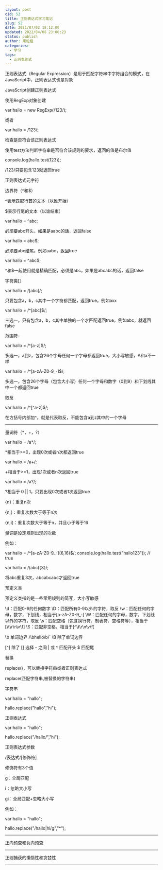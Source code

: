 ```yaml
---
layout: post
cid: 52
title: 正则表达式学习笔记
slug: 52
date: 2021/07/02 18:12:00
updated: 2022/04/08 23:00:23
status: publish
author: 果粒橙
categories: 
  - 学习
tags: 
  - 正则表达式
---
```



正则表达式（Regular Expression）是用于匹配字符串中字符组合的模式，在JavaScript中，正则表达式也是对象


JavaScript创建正则表达式

使用RegExp对象创建

var hallo = new RegExp(/123/);

或者

var hallo = /123/;



检查是否符合该正则表达式

使用test方法判断字符串是否符合该规则的要求，返回的值是布尔值

console.log(hallo.test(123));

/123/只要包含123就返回true



正则表达式元字符


边界符（^和$）

^表示匹配行首的文本（以谁开始）

$表示行尾的文本（以谁结束）


var hallo = ^abc;

必须要abc开头，如果是aabc的话，返回false


var hallo = abc$;

必须要abc结尾，例如aabc，返回true


var hallo = ^abc$;

^和$一起使用就是精确匹配，必须是abc，如果是abcabc的话，返回false


字符类[]

var hallo = /[abc]/;

只要包含a，b，c其中一个字符都匹配，返回true，例如axx

var hallo = /^[abc]$/;

三选一，只有包含a，b，c其中单独的一个才匹配返回true，例如abc，就返回false



范围符-

var hallo = /^[a-z]$/;

多选一，a到z，包含26个字母任何一个字母都返回true，大小写敏感，A和a不一样

var hallo = /^[a-zA-Z0-9_-]$/;

多选一，包含26个字母（包含大小写）任何一个字母和数字（0到9）和下划线其中一个都返回true


取反

var hallo = /^[\^a-z]$/;

在方括号内部加^，就是代表取反，不能包含a到z其中的一个字母





---




量词符（*，+，?）

var hallo = /a*/;

*相当于>=0，出现0次或者n次都返回true



var hallo = /a+/;

+相当于>=1，出现1次或者n次返回true


var hallo = /a?/;

?相当于 0 || 1，只要出现0次或者1次返回true




{n}：重复n次

{n,}：重复次数大于等于n次

{n,i}：重复次数大于等于n，并且小于等于16

量词是设定规则出现的次数

例如：

var hallo = /^[a-zA-Z0-9_-]{6,16}$/;
console.log(hallo.test("hallo123")); // true



var hallo = /(abc){3}/;

将abc重复3次，abcabcabc才返回true




预定义类

预定义类指的是一些常用规则的简写，大小写敏感

\d：匹配0-9的任何数字
\D：匹配所有0-9以外的字符，取反
\w：匹配任何的字母，数字，下划线，相当于[a-zA-Z0-9_-]
\W：匹配任何的字母，数字，下划线以外的字符，取反
\s：匹配空格（包含换行符，制表符，空格符等），相当于[\\t\\r\\n\\v\\f]
\S：匹配非空格，相当于[\^\\t\\r\\n\\v\\f]

\b 单词边界  /\bhello\b/`
\B 除了单词边界

[^] 除了
[] 选择
\- 之间
| 或
^ 匹配开头
$ 匹配尾





替换

replace()，可以替换字符串或者正则表达式

replace(匹配字符串,被替换的字符串)

字符串

var hallo = "hallo";

hallo.replace("hallo","hi");


正则表达式

var hallo = "hallo";

hallo.replace("/hallo/","hi");


正则表达式参数

/表达式/[修饰符]

修饰符有3个值

g：全局匹配

i：忽略大小写

gi：全局匹配+忽略大小写


例如：

var hallo = "hallo";

hallo.replace("/hallo|hi/g","*");




---

正向预查和负向预查


---

正则捕获的懒惰性和贪婪性


---









